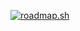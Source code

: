 [![roadmap.sh](https://roadmap.sh/card/tall/6736309de86e9ff4d2c8923d?variant=dark)](https://roadmap.sh)

